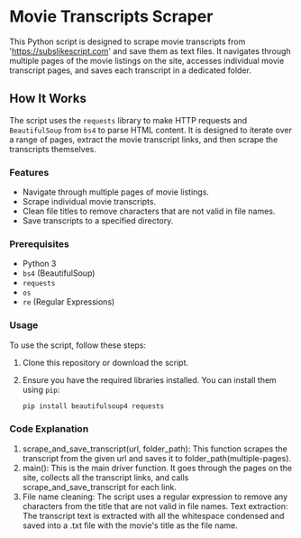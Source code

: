 # Movie Transcripts Scraper

This Python script is designed to scrape movie transcripts from 'https://subslikescript.com' and save them as text files. 
It navigates through multiple pages of the movie listings on the site, accesses individual movie transcript pages, and saves each transcript in a dedicated folder.

## How It Works

The script uses the `requests` library to make HTTP requests and `BeautifulSoup` from `bs4` to parse HTML content. 
It is designed to iterate over a range of pages, extract the movie transcript links, and then scrape the transcripts themselves.

### Features

- Navigate through multiple pages of movie listings.
- Scrape individual movie transcripts.
- Clean file titles to remove characters that are not valid in file names.
- Save transcripts to a specified directory.

### Prerequisites

- Python 3
- `bs4` (BeautifulSoup)
- `requests`
- `os`
- `re` (Regular Expressions)

### Usage

To use the script, follow these steps:

1. Clone this repository or download the script.
2. Ensure you have the required libraries installed. You can install them using `pip`:

   ```sh
   pip install beautifulsoup4 requests

### Code Explanation
1. scrape_and_save_transcript(url, folder_path): This function scrapes the transcript from the given url and saves it to folder_path(multiple-pages).
2. main(): This is the main driver function. It goes through the pages on the site, collects all the transcript links, and calls scrape_and_save_transcript for each link.
3. File name cleaning: The script uses a regular expression to remove any characters from the title that are not valid in file names.
Text extraction: The transcript text is extracted with all the whitespace condensed and saved into a .txt file with the movie's title as the file name.

